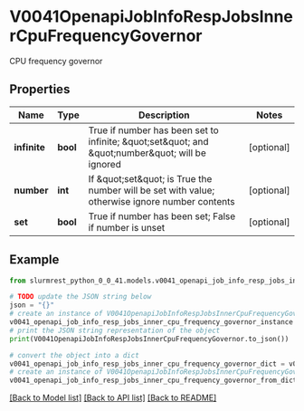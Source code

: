 # V0041OpenapiJobInfoRespJobsInnerCpuFrequencyGovernor

CPU frequency governor

## Properties

Name | Type | Description | Notes
------------ | ------------- | ------------- | -------------
**infinite** | **bool** | True if number has been set to infinite; \&quot;set\&quot; and \&quot;number\&quot; will be ignored | [optional] 
**number** | **int** | If \&quot;set\&quot; is True the number will be set with value; otherwise ignore number contents | [optional] 
**set** | **bool** | True if number has been set; False if number is unset | [optional] 

## Example

```python
from slurmrest_python_0_0_41.models.v0041_openapi_job_info_resp_jobs_inner_cpu_frequency_governor import V0041OpenapiJobInfoRespJobsInnerCpuFrequencyGovernor

# TODO update the JSON string below
json = "{}"
# create an instance of V0041OpenapiJobInfoRespJobsInnerCpuFrequencyGovernor from a JSON string
v0041_openapi_job_info_resp_jobs_inner_cpu_frequency_governor_instance = V0041OpenapiJobInfoRespJobsInnerCpuFrequencyGovernor.from_json(json)
# print the JSON string representation of the object
print(V0041OpenapiJobInfoRespJobsInnerCpuFrequencyGovernor.to_json())

# convert the object into a dict
v0041_openapi_job_info_resp_jobs_inner_cpu_frequency_governor_dict = v0041_openapi_job_info_resp_jobs_inner_cpu_frequency_governor_instance.to_dict()
# create an instance of V0041OpenapiJobInfoRespJobsInnerCpuFrequencyGovernor from a dict
v0041_openapi_job_info_resp_jobs_inner_cpu_frequency_governor_from_dict = V0041OpenapiJobInfoRespJobsInnerCpuFrequencyGovernor.from_dict(v0041_openapi_job_info_resp_jobs_inner_cpu_frequency_governor_dict)
```
[[Back to Model list]](../README.md#documentation-for-models) [[Back to API list]](../README.md#documentation-for-api-endpoints) [[Back to README]](../README.md)


